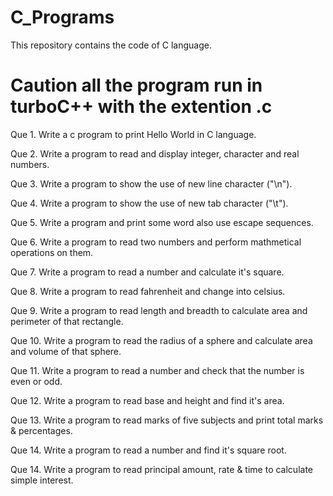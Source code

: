 # C_Programs

This repository contains the code of C language.

# Caution all the program run in turboC++ with the extention .c 

Que 1. Write a c program to print Hello World in C language.

Que 2. Write a program to read and display integer, character and real numbers.

Que 3. Write a program to show the use of new line character ("\n").

Que 4. Write a program to show the use of new tab character ("\t").

Que 5. Write a program and print some word also use escape sequences.

Que 6. Write a program to read two numbers and perform mathmetical operations on them.

Que 7. Write a program to read a number and calculate it's square.

Que 8. Write a program to read fahrenheit and change into celsius.

Que 9. Write a program to read length and breadth to calculate area and perimeter of that rectangle.

Que 10. Write a program to read the radius of a sphere and calculate area and volume of that sphere.

Que 11. Write a program to read a number and check that the number is even or odd.

Que 12. Write a program to read base and height and find it's area.

Que 13. Write a program to read marks of five subjects and print total marks & percentages.

Que 14. Write a program to read a number and find it's square root.

Que 14. Write a program to read principal amount, rate & time to calculate simple interest.